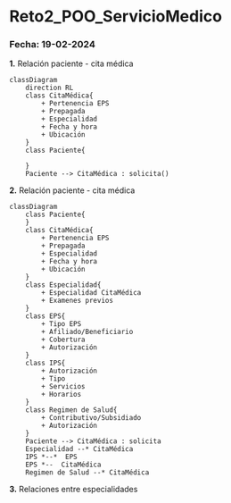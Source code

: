 # Reto2_POO_ServicioMedico

 ### **Fecha:** 19-02-2024

**1.** Relación paciente - cita médica

```mermaid
classDiagram
    direction RL
    class CitaMédica{
        + Pertenencia EPS
        + Prepagada
        + Especialidad
        + Fecha y hora
        + Ubicación
    }
    class Paciente{
        
    }
    Paciente --> CitaMédica : solicita()
```

**2.** Relación paciente - cita médica

```mermaid
classDiagram
    class Paciente{    
    }
    class CitaMédica{
        + Pertenencia EPS
        + Prepagada
        + Especialidad
        + Fecha y hora
        + Ubicación
    }
    class Especialidad{
        + Especialidad CitaMédica
        + Examenes previos
    }
    class EPS{
        + Tipo EPS
        + Afiliado/Beneficiario
        + Cobertura
        + Autorización
    }
    class IPS{
        + Autorización
        + Tipo
        + Servicios
        + Horarios
    }
    class Regimen de Salud{
        + Contributivo/Subsidiado
        + Autorización
    }
    Paciente --> CitaMédica : solicita
    Especialidad --* CitaMédica 
    IPS *--*  EPS 
    EPS *--  CitaMédica 
    Regimen de Salud --* CitaMédica 
```

**3.** Relaciones entre especialidades

```mermaid

```

